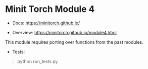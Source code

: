 # Minit Torch Module 4

* Docs: https://minitorch.github.io/

* Overview: https://minitorch.github.io/module4.html

This module requires porting over functions from the past modules.

* Tests:

> python run_tests.py